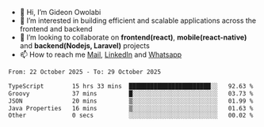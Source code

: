 - 👋 Hi, I’m Gideon Owolabi
- 👀 I’m interested in building efficient and scalable applications across the frontend and backend
- 💞️ I’m looking to collaborate on <b>frontend(react)</b>, <b>mobile(react-native)</b> and <b>backend(Nodejs, Laravel)</b> projects
- 📫 How to reach me <a href="mailto:gideoniyin2021@gmail.com">Mail</a>, <a href="https://www.linkedin.com/in/gideon-owolabi-9b667a232/">LinkedIn</a> and <a href="https://wa.me/2348055377085">Whatsapp</a>

<!---
gude1/gude1 is a ✨ special ✨ repository because its `README.md` (this file) appears on your GitHub profile.
You can click the Preview link to take a look at your changes.
--->

<!--START_SECTION:waka-->

```txt
From: 22 October 2025 - To: 29 October 2025

TypeScript        15 hrs 33 mins  ███████████████████████░░   92.63 %
Groovy            37 mins         █░░░░░░░░░░░░░░░░░░░░░░░░   03.73 %
JSON              20 mins         ▒░░░░░░░░░░░░░░░░░░░░░░░░   01.99 %
Java Properties   16 mins         ▒░░░░░░░░░░░░░░░░░░░░░░░░   01.63 %
Other             0 secs          ░░░░░░░░░░░░░░░░░░░░░░░░░   00.02 %
```

<!--END_SECTION:waka-->
